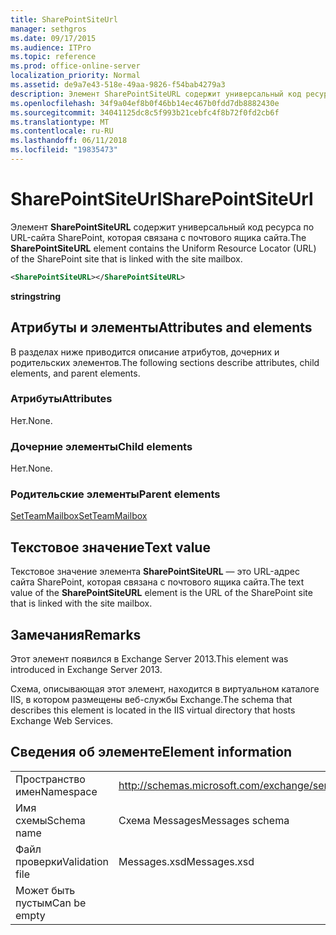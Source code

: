 ```yaml
---
title: SharePointSiteUrl
manager: sethgros
ms.date: 09/17/2015
ms.audience: ITPro
ms.topic: reference
ms.prod: office-online-server
localization_priority: Normal
ms.assetid: de9a7e43-518e-49aa-9826-f54bab4279a3
description: Элемент SharePointSiteURL содержит универсальный код ресурса по URL-сайта SharePoint, которая связана с почтового ящика сайта.
ms.openlocfilehash: 34f9a04ef8b0f46bb14ec467b0fdd7db8882430e
ms.sourcegitcommit: 34041125dc8c5f993b21cebfc4f8b72f0fd2cb6f
ms.translationtype: MT
ms.contentlocale: ru-RU
ms.lasthandoff: 06/11/2018
ms.locfileid: "19835473"
---
```

# <a name="sharepointsiteurl"></a><span data-ttu-id="6c6b1-103">SharePointSiteUrl</span><span class="sxs-lookup"><span data-stu-id="6c6b1-103">SharePointSiteUrl</span></span>

<span data-ttu-id="6c6b1-104">Элемент **SharePointSiteURL** содержит универсальный код ресурса по URL-сайта SharePoint, которая связана с почтового ящика сайта.</span><span class="sxs-lookup"><span data-stu-id="6c6b1-104">The **SharePointSiteURL** element contains the Uniform Resource Locator (URL) of the SharePoint site that is linked with the site mailbox.</span></span> 
  
```XML
<SharePointSiteURL></SharePointSiteURL>
```

<span data-ttu-id="6c6b1-105">**string**</span><span class="sxs-lookup"><span data-stu-id="6c6b1-105">**string**</span></span>

## <a name="attributes-and-elements"></a><span data-ttu-id="6c6b1-106">Атрибуты и элементы</span><span class="sxs-lookup"><span data-stu-id="6c6b1-106">Attributes and elements</span></span>

<span data-ttu-id="6c6b1-107">В разделах ниже приводится описание атрибутов, дочерних и родительских элементов.</span><span class="sxs-lookup"><span data-stu-id="6c6b1-107">The following sections describe attributes, child elements, and parent elements.</span></span>
  
### <a name="attributes"></a><span data-ttu-id="6c6b1-108">Атрибуты</span><span class="sxs-lookup"><span data-stu-id="6c6b1-108">Attributes</span></span>

<span data-ttu-id="6c6b1-109">Нет.</span><span class="sxs-lookup"><span data-stu-id="6c6b1-109">None.</span></span>
  
### <a name="child-elements"></a><span data-ttu-id="6c6b1-110">Дочерние элементы</span><span class="sxs-lookup"><span data-stu-id="6c6b1-110">Child elements</span></span>

<span data-ttu-id="6c6b1-111">Нет.</span><span class="sxs-lookup"><span data-stu-id="6c6b1-111">None.</span></span>
  
### <a name="parent-elements"></a><span data-ttu-id="6c6b1-112">Родительские элементы</span><span class="sxs-lookup"><span data-stu-id="6c6b1-112">Parent elements</span></span>

[<span data-ttu-id="6c6b1-113">SetTeamMailbox</span><span class="sxs-lookup"><span data-stu-id="6c6b1-113">SetTeamMailbox</span></span>](setteammailbox.md)
  
## <a name="text-value"></a><span data-ttu-id="6c6b1-114">Текстовое значение</span><span class="sxs-lookup"><span data-stu-id="6c6b1-114">Text value</span></span>

<span data-ttu-id="6c6b1-115">Текстовое значение элемента **SharePointSiteURL** — это URL-адрес сайта SharePoint, которая связана с почтового ящика сайта.</span><span class="sxs-lookup"><span data-stu-id="6c6b1-115">The text value of the **SharePointSiteURL** element is the URL of the SharePoint site that is linked with the site mailbox.</span></span> 
  
## <a name="remarks"></a><span data-ttu-id="6c6b1-116">Замечания</span><span class="sxs-lookup"><span data-stu-id="6c6b1-116">Remarks</span></span>

<span data-ttu-id="6c6b1-117">Этот элемент появился в Exchange Server 2013.</span><span class="sxs-lookup"><span data-stu-id="6c6b1-117">This element was introduced in Exchange Server 2013.</span></span>
  
<span data-ttu-id="6c6b1-118">Схема, описывающая этот элемент, находится в виртуальном каталоге IIS, в котором размещены веб-службы Exchange.</span><span class="sxs-lookup"><span data-stu-id="6c6b1-118">The schema that describes this element is located in the IIS virtual directory that hosts Exchange Web Services.</span></span>
  
## <a name="element-information"></a><span data-ttu-id="6c6b1-119">Сведения об элементе</span><span class="sxs-lookup"><span data-stu-id="6c6b1-119">Element information</span></span>

|||
|:-----|:-----|
|<span data-ttu-id="6c6b1-120">Пространство имен</span><span class="sxs-lookup"><span data-stu-id="6c6b1-120">Namespace</span></span>  <br/> |http://schemas.microsoft.com/exchange/services/2006/messages  <br/> |
|<span data-ttu-id="6c6b1-121">Имя схемы</span><span class="sxs-lookup"><span data-stu-id="6c6b1-121">Schema name</span></span>  <br/> |<span data-ttu-id="6c6b1-122">Схема Messages</span><span class="sxs-lookup"><span data-stu-id="6c6b1-122">Messages schema</span></span>  <br/> |
|<span data-ttu-id="6c6b1-123">Файл проверки</span><span class="sxs-lookup"><span data-stu-id="6c6b1-123">Validation file</span></span>  <br/> |<span data-ttu-id="6c6b1-124">Messages.xsd</span><span class="sxs-lookup"><span data-stu-id="6c6b1-124">Messages.xsd</span></span>  <br/> |
|<span data-ttu-id="6c6b1-125">Может быть пустым</span><span class="sxs-lookup"><span data-stu-id="6c6b1-125">Can be empty</span></span>  <br/> ||
   

